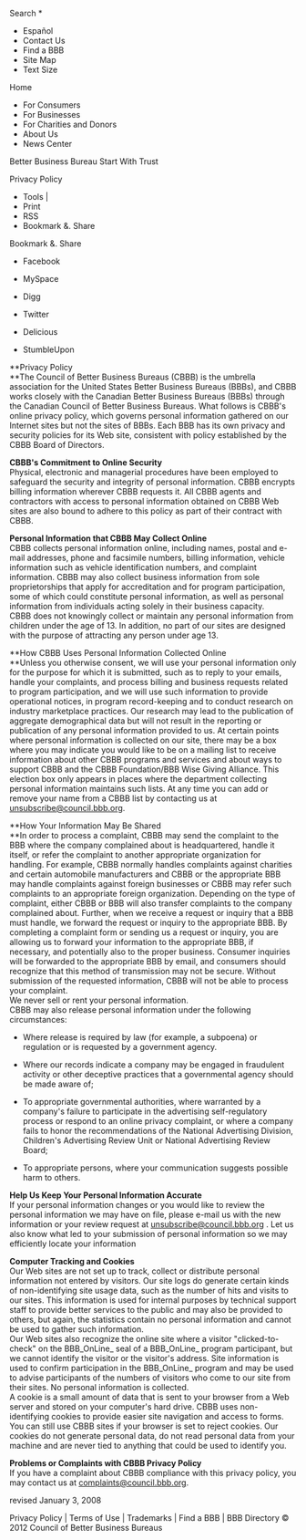 Search \*

*   Español
*   Contact Us
*   Find a BBB
*   Site Map
*   Text Size

Home

*   For Consumers
*   For Businesses
*   For Charities and Donors
*   About Us
*   News Center

Better Business Bureau Start With Trust

Privacy Policy

*   Tools |
*   Print
*   RSS
*   Bookmark &. Share

Bookmark &. Share

*   Facebook
*   MySpace
*   Digg

*   Twitter
*   Delicious
*   StumbleUpon

**Privacy Policy  
**The Council of Better Business Bureaus (CBBB) is the umbrella association for the United States Better Business Bureaus (BBBs), and CBBB works closely with the Canadian Better Business Bureaus (BBBs) through the Canadian Council of Better Business Bureaus. What follows is CBBB's online privacy policy, which governs personal information gathered on our Internet sites but not the sites of BBBs. Each BBB has its own privacy and security policies for its Web site, consistent with policy established by the CBBB Board of Directors.  
  
**CBBB's Commitment to Online Security**  
Physical, electronic and managerial procedures have been employed to safeguard the security and integrity of personal information. CBBB encrypts billing information wherever CBBB requests it. All CBBB agents and contractors with access to personal information obtained on CBBB Web sites are also bound to adhere to this policy as part of their contract with CBBB.  
  
**Personal Information that CBBB May Collect Online**  
CBBB collects personal information online, including names, postal and e-mail addresses, phone and facsimile numbers, billing information, vehicle information such as vehicle identification numbers, and complaint information. CBBB may also collect business information from sole proprietorships that apply for accreditation and for program participation, some of which could constitute personal information, as well as personal information from individuals acting solely in their business capacity.  
CBBB does not knowingly collect or maintain any personal information from children under the age of 13. In addition, no part of our sites are designed with the purpose of attracting any person under age 13.  
  
**How CBBB Uses Personal Information Collected Online  
**Unless you otherwise consent, we will use your personal information only for the purpose for which it is submitted, such as to reply to your emails, handle your complaints, and process billing and business requests related to program participation, and we will use such information to provide operational notices, in program record-keeping and to conduct research on industry marketplace practices. Our research may lead to the publication of aggregate demographical data but will not result in the reporting or publication of any personal information provided to us. At certain points where personal information is collected on our site, there may be a box where you may indicate you would like to be on a mailing list to receive information about other CBBB programs and services and about ways to support CBBB and the CBBB Foundation/BBB Wise Giving Alliance. This election box only appears in places where the department collecting personal information maintains such lists. At any time you can add or remove your name from a CBBB list by contacting us at unsubscribe@council.bbb.org.  
  
**How Your Information May Be Shared  
**In order to process a complaint, CBBB may send the complaint to the BBB where the company complained about is headquartered, handle it itself, or refer the complaint to another appropriate organization for handling. For example, CBBB normally handles complaints against charities and certain automobile manufacturers and CBBB or the appropriate BBB may handle complaints against foreign businesses or CBBB may refer such complaints to an appropriate foreign organization. Depending on the type of complaint, either CBBB or BBB will also transfer complaints to the company complained about. Further, when we receive a request or inquiry that a BBB must handle, we forward the request or inquiry to the appropriate BBB. By completing a complaint form or sending us a request or inquiry, you are allowing us to forward your information to the appropriate BBB, if necessary, and potentially also to the proper business. Consumer inquiries will be forwarded to the appropriate BBB by email, and consumers should recognize that this method of transmission may not be secure. Without submission of the requested information, CBBB will not be able to process your complaint.  
We never sell or rent your personal information.  
CBBB may also release personal information under the following circumstances:  

*   Where release is required by law (for example, a subpoena) or regulation or is requested by a government agency.
    
*   Where our records indicate a company may be engaged in fraudulent activity or other deceptive practices that a governmental agency should be made aware of;
    
*   To appropriate governmental authorities, where warranted by a company's failure to participate in the advertising self-regulatory process or respond to an online privacy complaint, or where a company fails to honor the recommendations of the National Advertising Division, Children's Advertising Review Unit or National Advertising Review Board;
    
*   To appropriate persons, where your communication suggests possible harm to others.
    

**Help Us Keep Your Personal Information Accurate**  
If your personal information changes or you would like to review the personal information we may have on file, please e-mail us with the new information or your review request at unsubscribe@council.bbb.org . Let us also know what led to your submission of personal information so we may efficiently locate your information

**Computer Tracking and Cookies**  
Our Web sites are not set up to track, collect or distribute personal information not entered by visitors. Our site logs do generate certain kinds of non-identifying site usage data, such as the number of hits and visits to our sites. This information is used for internal purposes by technical support staff to provide better services to the public and may also be provided to others, but again, the statistics contain no personal information and cannot be used to gather such information.  
Our Web sites also recognize the online site where a visitor "clicked-to-check" on the BBB_OnLine_ seal of a BBB_OnLine_ program participant, but we cannot identify the visitor or the visitor's address. Site information is used to confirm participation in the BBB_OnLine_ program and may be used to advise participants of the numbers of visitors who come to our site from their sites. No personal information is collected.  
A cookie is a small amount of data that is sent to your browser from a Web server and stored on your computer's hard drive. CBBB uses non-identifying cookies to provide easier site navigation and access to forms. You can still use CBBB sites if your browser is set to reject cookies. Our cookies do not generate personal data, do not read personal data from your machine and are never tied to anything that could be used to identify you.  
  
**Problems or Complaints with CBBB Privacy Policy**  
If you have a complaint about CBBB compliance with this privacy policy, you may contact us at complaints@council.bbb.org.  
  
revised January 3, 2008  

  
Privacy Policy | Terms of Use | Trademarks | Find a BBB | BBB Directory © 2012 Council of Better Business Bureaus